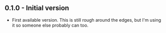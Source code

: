 ## 0.1.0 - Initial version

* First available version. This is still rough around the edges, but I'm using it so someone else probably can too.